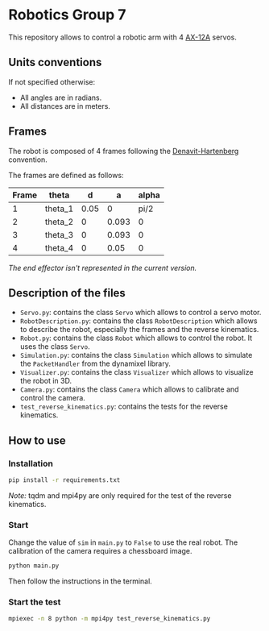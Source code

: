 # Robotics Group 7

This repository allows to control a robotic arm with 4 [AX-12A](https://emanual.robotis.com/docs/en/dxl/ax/ax-12a/)
servos.

## Units conventions

If not specified otherwise:
- All angles are in radians.
- All distances are in meters.

## Frames

The robot is composed of 4 frames following the [Denavit-Hartenberg](https://en.wikipedia.org/wiki/Denavit%E2%80%93Hartenberg_parameters) convention.

The frames are defined as follows:

| Frame | theta   | d    | a     | alpha |
|-------|---------|------|-------|-------|
| 1     | theta_1 | 0.05 | 0     | pi/2  |
| 2     | theta_2 | 0    | 0.093 | 0     |
| 3     | theta_3 | 0    | 0.093 | 0     |
| 4     | theta_4 | 0    | 0.05  | 0     |

_The end effector isn't represented in the current version._

## Description of the files

- `Servo.py`: contains the class `Servo` which allows to control a servo motor.
- `RobotDescription.py`: contains the class `RobotDescription` which allows to describe the robot, especially the frames and the reverse kinematics.
- `Robot.py`: contains the class `Robot` which allows to control the robot. It uses the class `Servo`.
- `Simulation.py`: contains the class `Simulation` which allows to simulate the `PacketHandler` from the dynamixel library.
- `Visualizer.py`: contains the class `Visualizer` which allows to visualize the robot in 3D.
- `Camera.py`: contains the class `Camera` which allows to calibrate and control the camera.
- `test_reverse_kinematics.py`: contains the tests for the reverse kinematics.

## How to use

### Installation

```bash
pip install -r requirements.txt
```

_Note:_ tqdm and mpi4py are only required for the test of the reverse kinematics.

### Start

Change the value of `sim` in `main.py` to `False` to use the real robot.
The calibration of the camera requires a chessboard image.

```bash
python main.py
```

Then follow the instructions in the terminal.

### Start the test

```bash
mpiexec -n 8 python -m mpi4py test_reverse_kinematics.py
```